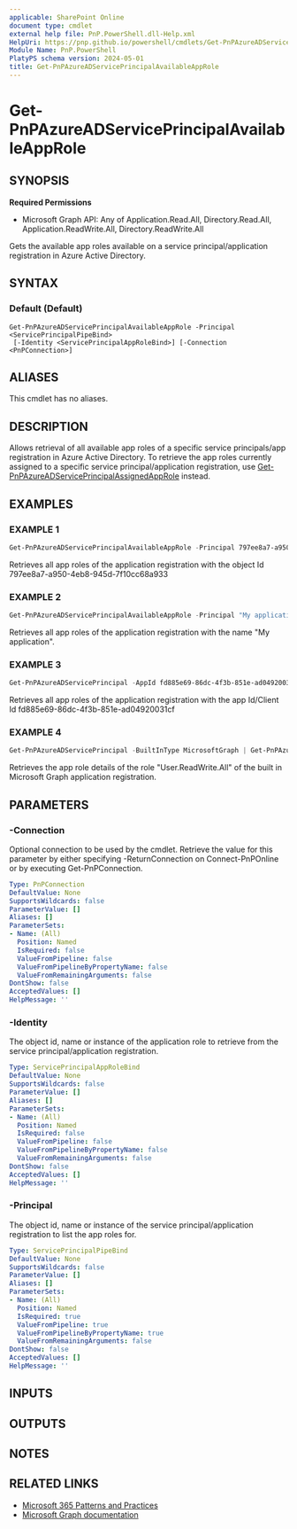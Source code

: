 ```yaml
---
applicable: SharePoint Online
document type: cmdlet
external help file: PnP.PowerShell.dll-Help.xml
HelpUri: https://pnp.github.io/powershell/cmdlets/Get-PnPAzureADServicePrincipalAvailableAppRole.html
Module Name: PnP.PowerShell
PlatyPS schema version: 2024-05-01
title: Get-PnPAzureADServicePrincipalAvailableAppRole
---
```


# Get-PnPAzureADServicePrincipalAvailableAppRole

## SYNOPSIS

**Required Permissions**

  *  Microsoft Graph API: Any of Application.Read.All, Directory.Read.All, Application.ReadWrite.All, Directory.ReadWrite.All

Gets the available app roles available on a service principal/application registration in Azure Active Directory.

## SYNTAX

### Default (Default)

```
Get-PnPAzureADServicePrincipalAvailableAppRole -Principal <ServicePrincipalPipeBind>
 [-Identity <ServicePrincipalAppRoleBind>] [-Connection <PnPConnection>]
```

## ALIASES

This cmdlet has no aliases.

## DESCRIPTION

Allows retrieval of all available app roles of a specific service principals/app registration in Azure Active Directory. To retrieve the app roles currently assigned to a specific service principal/application registration, use [Get-PnPAzureADServicePrincipalAssignedAppRole](Get-PnPAzureADServicePrincipalAssignedAppRole.md) instead.

## EXAMPLES

### EXAMPLE 1

```powershell
Get-PnPAzureADServicePrincipalAvailableAppRole -Principal 797ee8a7-a950-4eb8-945d-7f10cc68a933
```

Retrieves all app roles of the application registration with the object Id 797ee8a7-a950-4eb8-945d-7f10cc68a933

### EXAMPLE 2

```powershell
Get-PnPAzureADServicePrincipalAvailableAppRole -Principal "My application"
```

Retrieves all app roles of the application registration with the name "My application".

### EXAMPLE 3

```powershell
Get-PnPAzureADServicePrincipal -AppId fd885e69-86dc-4f3b-851e-ad04920031cf | Get-PnPAzureADServicePrincipalAvailableAppRole
```

Retrieves all app roles of the application registration with the app Id/Client Id fd885e69-86dc-4f3b-851e-ad04920031cf

### EXAMPLE 4

```powershell
Get-PnPAzureADServicePrincipal -BuiltInType MicrosoftGraph | Get-PnPAzureADServicePrincipalAvailableAppRole -Identity "User.ReadWrite.All"
```

Retrieves the app role details of the role "User.ReadWrite.All" of the built in Microsoft Graph application registration.

## PARAMETERS

### -Connection

Optional connection to be used by the cmdlet. Retrieve the value for this parameter by either specifying -ReturnConnection on Connect-PnPOnline or by executing Get-PnPConnection.

```yaml
Type: PnPConnection
DefaultValue: None
SupportsWildcards: false
ParameterValue: []
Aliases: []
ParameterSets:
- Name: (All)
  Position: Named
  IsRequired: false
  ValueFromPipeline: false
  ValueFromPipelineByPropertyName: false
  ValueFromRemainingArguments: false
DontShow: false
AcceptedValues: []
HelpMessage: ''
```

### -Identity

The object id, name or instance of the application role to retrieve from the service principal/application registration.

```yaml
Type: ServicePrincipalAppRoleBind
DefaultValue: None
SupportsWildcards: false
ParameterValue: []
Aliases: []
ParameterSets:
- Name: (All)
  Position: Named
  IsRequired: false
  ValueFromPipeline: false
  ValueFromPipelineByPropertyName: false
  ValueFromRemainingArguments: false
DontShow: false
AcceptedValues: []
HelpMessage: ''
```

### -Principal

The object id, name or instance of the service principal/application registration to list the app roles for.

```yaml
Type: ServicePrincipalPipeBind
DefaultValue: None
SupportsWildcards: false
ParameterValue: []
Aliases: []
ParameterSets:
- Name: (All)
  Position: Named
  IsRequired: true
  ValueFromPipeline: true
  ValueFromPipelineByPropertyName: true
  ValueFromRemainingArguments: false
DontShow: false
AcceptedValues: []
HelpMessage: ''
```

## INPUTS

## OUTPUTS

## NOTES

## RELATED LINKS

- [Microsoft 365 Patterns and Practices](https://aka.ms/m365pnp)
- [Microsoft Graph documentation](https://learn.microsoft.com/graph/api/serviceprincipal-list-approleassignments)
